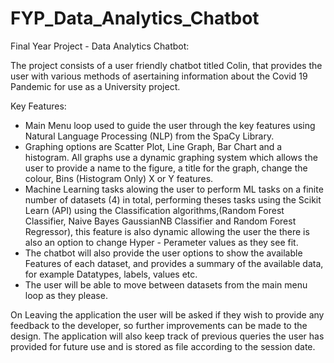 # FYP_Data_Analytics_Chatbot
Final Year Project - Data Analytics Chatbot:

The project consists of a user friendly chatbot titled Colin, that provides the user with various methods of asertaining information about the 
Covid 19 Pandemic for use as a University project.

Key Features:
- Main Menu loop used to guide the user through the key features using Natural Language Processing (NLP) from the SpaCy Library.
- Graphing options are Scatter Plot, Line Graph, Bar Chart and a histogram. All graphs use a dynamic graphing system which allows the user
  to provide a name to the figure, a title for the graph, change the colour, Bins (Histogram Only) X or Y features.
- Machine Learning tasks alowing the user to perform ML tasks on a finite number of datasets (4) in total, performing theses tasks using the
  Scikit Learn (API) using the Classification algorithms,(Random Forest Classifier, Naive Bayes GaussianNB Classifier and Random Forest Regressor), this feature is also dynamic allowing the user the 
  there is also an option to change Hyper - Perameter values as they see fit.
- The chatbot will also provide the user options to show the available Features of each dataset, and provides a summary of the available data,
  for example Datatypes, labels, values etc.
- The user will be able to move between datasets from the main menu loop as they please.

On Leaving the application the user will be asked if they wish to provide any feedback to the developer, 
so further improvements can be made to the design.
The application will also keep track of previous queries the user has provided for future use and is stored as file according to the session date.

